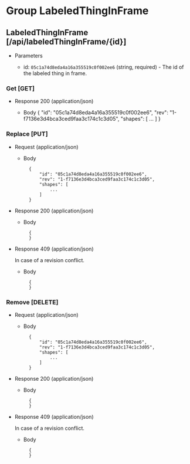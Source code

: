 # Group LabeledThingInFrame

## LabeledThingInFrame [/api/labeledThingInFrame/{id}]

+ Parameters

    + id: `05c1a74d8eda4a16a355519c0f002ee6` (string, required) - The id of the labeled thing in frame.

### Get [GET]

+ Response 200 (application/json)

    + Body
            {
                "id": "05c1a74d8eda4a16a355519c0f002ee6",
                "rev": "1-f7136e3d4bca3ced9faa3c174c1c3d05",
                "shapes": [
                    ...
                ]
            }

### Replace [PUT]

+ Request (application/json)

    + Body

            {
                "id": "05c1a74d8eda4a16a355519c0f002ee6",
                "rev": "1-f7136e3d4bca3ced9faa3c174c1c3d05",
                "shapes": [
                    ...
                ]
            }

+ Response 200 (application/json)

    + Body

            {
            }

+ Response 409 (application/json)

    In case of a revision conflict.

    + Body

            {
            }

### Remove [DELETE]

+ Request (application/json)

    + Body

            {
                "id": "05c1a74d8eda4a16a355519c0f002ee6",
                "rev": "1-f7136e3d4bca3ced9faa3c174c1c3d05",
                "shapes": [
                    ...
                ]
            }

+ Response 200 (application/json)

    + Body

            {
            }

+ Response 409 (application/json)

    In case of a revision conflict.

    + Body

            {
            }
